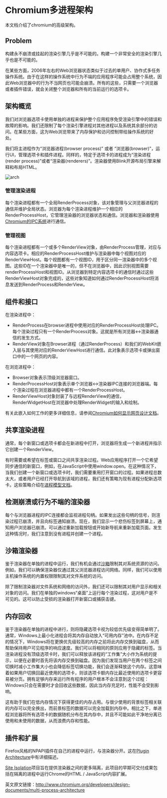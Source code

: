 # Chromium多进程架构



本文档介绍了chromium的高级架构。



## Problem

构建永不崩溃或挂起的渲染引擎几乎是不可能的。构建一个非常安全的渲染引擎几乎也是不可能的。

在某些方面，2006年左右的Web浏览器状态类似于过去的单用户、协作式多任务操作系统。由于在这样的操作系统中行为不端的应用程序可能会占用整个系统，因此Web浏览器中的行为不当网页也可能会崩溃。所有的这些，只需要一个浏览器或者插件错误，就会关闭整个浏览器和所有的当前运行的选项卡。



## 架构概览

我们对浏览器选项卡使用单独的进程来保护整个应用程序免受渲染引擎中的错误和故障的影响。我们还限制了每个渲染引擎进程对其他进程以及系统其余部分的访问。在某些方面，这为Web浏览带来了内存保护和访问控制带给操作系统的好处。

我们将主进程作为“浏览器进程(browser process)” 或者 “浏览器(browser)”，运行UI，管理选项卡和插件进程。同样的，特定于选项卡的进程成为“渲染进程(render process)”或者“渲染器(renderers)”。渲染器使用Blink开源布局引擎来解释和布局HTML。

![arch](C:\docs\chrome专栏\photo\arch.png)



### 管理渲染进程

每个渲染进程都有一个全局RenderProcess对象，该对象管理与父浏览器进程的通信并维护全局状态。浏览器为每个渲染进程维护一个相应的RenderProcessHost，它管理渲染器的浏览器状态和通信。浏览器和渲染器使用[Chromium的IPC系统](http://www.chromium.org/developers/design-documents/inter-process-communication)进行通信。



### 管理视图

每个渲染进程都有一个或多个RenderView对象，由RenderProcess管理，对应与内容选项卡。相应的RenderProcessHost维护与渲染器中每个视图对应的RenderViewHost。每个视图都有一个视图ID，用于区分同一渲染器中的多个视图。这些ID在一个渲染器中是唯一的，但不在浏览器中，因此识别视图需要renderProcessHost和视图ID。从浏览器到特定内容选项卡的通信时通过这些RenderViewHost对象完成的，这些对象知道如何通过RenderProcessHost将消息发送到RenderProcess和RenderView。



## 组件和接口

在渲染进程中：

- RenderProcess在browser进程中使用对应的RenderProcessHost处理IPC。每个渲染过程只有一个RenderProcess对象。这就是所有浏览器↔渲染器通信的发生方式。
- RenderView对象在Browser进程（通过RenderProcess）和我们的WebKit嵌入层与其使用对应的RenderViewHost进行通信。此对象表示选项卡或弹出窗口中的一个网页的内容。

在浏览进程中：

- Browser对象表示顶级浏览器窗口。
- RenderProcessHost对象表示单个浏览器↔渲染器IPC连接的浏览器端。每个渲染过程在浏览器进程中都有一个RenderProcessHost。
- RenderViewHost对象封装了与远程RenderView的通信，RenderWidgetHost在浏览器中处理RenderWidget的输入和绘制。

有关此嵌入如何工作的更多详细信息，请参阅[Chromium如何显示网页设计文档](http://www.chromium.org/developers/design-documents/displaying-a-web-page-in-chrome)。



## 共享渲染进程

通常，每个新窗口或选项卡都会在新进程中打开，浏览器将生成一个新进程并指示它创建一个RenderView。

有时需要或希望在标签或窗口之间共享渲染过程。Web应用程序打开一个它希望同步通信的新窗口，例如，在JavaScript中使用window.open。在这种情况下，当我们创建一个新窗口或选项卡时，我们需要重用打开窗口的过程。如果进程总数太大，或者用户已经打开导航到该域的进程，我们还有策略为现有进程分配新选项卡。这些策略介绍在[进程模型文档](http://www.chromium.org/developers/design-documents/process-models)。



## 检测崩溃或行为不端的渲染器

每个与浏览器进程的IPC连接都会监视进程句柄。如果发出这些句柄的信号，则渲染过程已崩溃，并且向标签通知崩溃。现在，我们显示一个悲伤标签到屏幕上，通知用户浏览器已崩溃。可以通过重新加载按钮或开始新导航来重新加载页面。发生这种情况时，我们注意到没有进程并创建一个进程。



## 沙箱渲染器

鉴于渲染器在单独的进程中运行，我们有机会通过[沙箱](https://chromium.googlesource.com/chromium/src/+/master/docs/design/sandbox.md)限制其对系统资源的访问。例如，我们可以确保渲染器仅通过其父浏览器进程访问网络。同样，我们可以使用主机操作系统的内置权限限制其对文件系统的访问。

除了限制渲染器对文件系统和网络的访问外，我们还可以限制其对用户显示和相关对象的访问。我们在单独的windows“桌面”上运行每个渲染过程，这对用户是不可见的。这可以防止受损的渲染器打开新窗口或捕获击键。



## 内存回收

鉴于渲染器在单独的进程中进行，则将隐藏选项卡视为较低优先级变得简单明了。通常，Windows上最小化进程会将其内存自动放入“可用内存”池中。在内存不足的情况下，Windows将在更换优先级较高的内存之前将此内存交换到磁盘，从而帮助保持用户可见程序的响应速度。我们可以将相同的原则应用于隐藏的标签。当渲染进程没有顶级选项卡时，我们可以释放该进程的“工作集”大小作为系统的提示，以便在必要时首先将该内存交换到磁盘。因为我们发现当用户在两个标签之间切换时减小工作集大小也会降低标签切换功能，我们会逐渐释放这个内存。这意味着如果用户切换回最近使用的选项卡，则该选项卡额内存比最近使用的选项卡更容易被分页。拥有足够内存来运行所有程序的用户根本不会注意到这个过程：Windows只会在需要时才会回收这些数据，因此当内存充足时，性能不会受到影响。

这有助于我们在低内存情况下获得更佳的内存占用。与很少使用的背景标签相关联的内存可以完全换出，而前景标签的数据可以完全加载到内存中。相比之下，单进程浏览器将所有选项卡的数据随机分布在其内存中，并且不可能如此干净地分离已使用和未使用的数据，从而浪费内存和性能。



## 插件和扩展

Firefox风格的NPAPI插件在自己的进程中运行，与渲染器分开。这在[Plugin Architecture](http://www.chromium.org/developers/design-documents/plugin-architecture)中有详细描述。

[Site Isolation](https://www.chromium.org/developers/design-documents/site-isolation)项目旨在提供渲染器之间的更多隔离，此项目的早期可交付成果包括在隔离的进程中运行Chrome的HTML / JavaScript内容扩展。



英文原文链接：http://www.chromium.org/developers/design-documents/multi-process-architecture